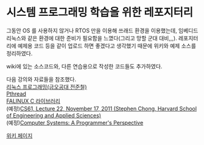# 시스템 프로그래밍 학습을 위한 레포지터리

그동안 OS 를 사용하지 않거나 RTOS 만을 이용해 쓰래드 환경을 이용했는데, 임베디드 리눅스와 같은 환경에 대한 준비가 필요함을 느꼈다(그리고 망할 군대 대비,,,). 레포지터리에 예제용 코드 등을 같이 업로드 하면 좋겠다고 생각했기 때문에 위키와 예제 소스를 정리하였다. 

wiki에 있는 소스코드와, 다른 연습용으로 작성한 코드들도 추가하였다.  

다음 강의와 자료들을 참조했다.  
[리눅스 프로그래밍(금오공대 전준철)](http://www.kocw.net/home/search/kemView.do?kemId=1057358)  
[Pthread](http://www.joinc.co.kr/w/Site/Thread/Beginning/PthreadApiReference)  
[FALINUX C 라이브러리](http://forum.falinux.com/zbxe/index.php?mid=C_LIB)  
(예정)[CS61, Lecture 22, November 17, 2011 (Stephen Chong, Harvard School of Engineering and Applied Sciences)](http://cs61.seas.harvard.edu/cs61wiki/images/0/0b/Lec22-Files.pdf)  
(예정)[Computer Systems: A Programmer's Perspective](http://csapp.cs.cmu.edu/2e/ch10-preview.pdf)  

[위키 페이지](https://github.com/whdlgp/system_programming_pra/wiki)
